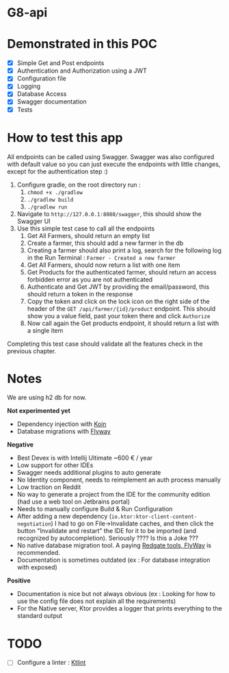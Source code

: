 # G8-api

# Demonstrated in this POC
- [x] Simple Get and Post endpoints
- [x] Authentication and Authorization using a JWT
- [x] Configuration file
- [x] Logging
- [x] Database Access
- [x] Swagger documentation
- [x] Tests

# How to test this app

All endpoints can be called using Swagger. Swagger was also configured with default value so you can just execute the endpoints with little changes, except for the authentication step :)

1. Configure gradle, on the root directory run :
   1. `chmod +x ./gradlew`
   2. `./gradlew build`
   3. `./gradlew run`
2. Navigate to `http://127.0.0.1:8080/swagger`, this should show the Swagger UI
3. Use this simple test case to call all the endpoints
   1. Get All Farmers, should return an empty list
   2. Create a farmer, this should add a new farmer in the db
   3. Creating a farmer should also print a log, search for the following log in the Run Terminal : `Farmer - Created a new farmer`
   4. Get All Farmers, should now return a list with one item
   5. Get Products for the authenticated farmer, should return an access forbidden error as you are not authenticated
   6. Authenticate and Get JWT by providing the email/password, this should return a token in the response
   7. Copy the token and click on the lock icon on the right side of the header of the `GET
      /api/farmer/{id}/product` endpoint. This should show you a value field, past your token there and click `Authorize`
   8. Now call again the Get products endpoint, it should return a list with a single item

Completing this test case should validate all the features check in the previous chapter.

# Notes

We are using h2 db for now.

**Not experimented yet**
- Dependency injection with [Koin](https://insert-koin.io/docs/reference/koin-ktor/ktor/)
- Database migrations with [Flyway](https://flywaydb.org/)

**Negative**
- Best Devex is with Intellij Ultimate ~600 € / year
- Low support for other IDEs
- Swagger needs additional plugins to auto generate
- No Identity component, needs to reimplement an auth process manually
- Low traction on Reddit
- No way to generate a project from the IDE for the community edition (had use a web tool on Jetbrains portal)
- Needs to manually configure Build & Run Configuration
- After adding a new dependency (`io.ktor:ktor-client-content-negotiation`) I had to go on File->Invalidate caches, and then click the button "Invalidate and restart" the IDE for it to be imported (and recognized by autocompletion). Seriously ???? Is this a Joke ???
- No native database migration tool. A paying [Redgate tools, FlyWay](https://flywaydb.org/) is recommended.
- Documentation is sometimes outdated (ex : For database integration with exposed)

**Positive**
- Documentation is nice but not always obvious (ex : Looking for how to use the config file does not explain all the requirements)
- For the Native server, Ktor provides a logger that prints everything to the standard output

# TODO 
- [ ] Configure a linter : [Ktlint](https://github.com/pinterest/ktlint)